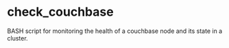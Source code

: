 # check_couchbase
BASH script for monitoring the health of a couchbase node and its state in a cluster.
